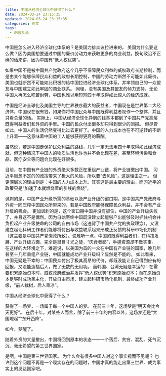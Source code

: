 ```yaml
---
title: 中国从经济全球化中获得了什么？
date: 2024-03-24 23:15:35
updated: 2024-03-24 23:15:35
categories: 杂文
tags:
  - 胡言乱语
---
```


中国是怎么进入经济全球化体系的？是美国力排众议拉进来的。
美国为什么要这么做？因为美国想要通过中国的廉价劳动力来获取更多的商业利益。换句政治不正确的话来讲，因为中国有“低人权优势”。

如果中国不是被中国共产党政府这个几乎不保障民众利益的威权政府长期控制，而是由某个能够保障民众利益的政府长期控制，中国的劳动力断然不可能如此廉价，美国也就断然不可能如此积极的给中国拉进经济全球化体系，并率领自己的一众盟友与中国建立如此牢固的商业联系。
同理，没有美国及其盟友的倾力支持，无论中国人再怎么吃苦耐劳，中国也难以用短短四十年取得如此惊人的经济成就。

中国是经济全球化及美国主导的世界秩序最大的获益者，中国现在是世界第二大经济体，中国现在很有钱，如果你将中国民众与中国既得利益者视作一个整体，并且只看总量的话。
实际上，中国从经济全球化挣到的钱基本都到了中国共产党高层既得利益者们和外资的手里。中国的民众付出很多却只得到很少的回报。
但尽管如此，中国人的生活仍然变得比过去更好了。中国的人力成本也在不可逆转的不断上升着——这意味着中国的工人能够获得更高的薪酬。

虽然说，若是中国走保护民众利益的路线，几乎一定无法用四十年取得如此经济成就，但这种情况下中国人的物质生活也许也并不会比现在差，甚至环境污染和食品、医疗安全等问题会比现在好很多。

目前，在中国有产业链的外资绝大多数正在重组产业链，将产业链撤出中国。
习近平飘忽不定的的政策带来了极大的风险，所以要“去风险”，这是理由之一。
但更深层次的理由则是：中国的人力成本上升。其实这是最主要的理由，而习近平的政策只是“加速了本就燃烧着的引线的燃烧”。

讽刺的是，中国产业升级所需的基础以及产业升级的窗口期，是中国共产党政府与外资一同压榨中国民众所带来的，若是中国政府能够保障民众利益，并不会有产业升级的机会。
更加讽刺的是，这个窗口期中国并没有抓住，中国的产业升级失败了，并且这不是偶然。因为自始至终中国既没建立起能够产出能够及时抓住机会并负担起产业升级使命的公司的自由市场（这违背了中国共产党的执政理念），又没建立起让科研工作者们能够将付出与收益联系起来形成正反馈的科研市场化机制（这主要是中国共产党懒政所致）。说难听一点，中国的既得利益者们，在科技发展、产业升级方面，完全是鼠目寸光之徒，“肉食者鄙”，手握资源却不做实事。
在这样的大环境之下，难道说，以美国为首的一众在中国有产业链的国家，晚几年甚至十几年重组产业链，中国就能成功产业升级吗？显然是不能的。
如此看来，中国无疑是不幸的：中国民众付出了极其高昂的代价，却既没能让自己得到应有的回报，又没能造福后人，做了无数的无用功。
而韩国、台湾无疑是幸运的：在需要积累原始资本时，威权政府统治并发挥“低人权优势”积累原始资本；而在原始资本足够时成功民主化，开放自由市场、建立起科研市场化机制，最终成功产业升级，“前人栽树，后人乘凉”。

中国从经济全球化中获得了什么？

获得了一场梦，一场属于每一个中国人的梦。
在前三十年，这场梦是“明天会比今天更好”。
在后十年，对某些人而言，除了前三十年的内容以外，这场梦还是“大国崛起”“东升西降”。

如今，梦醒了。

随着外资的大量撤出，中国将回到原本的状态——一个落后、贫穷、混乱、死气沉沉、毫无希望的第三世界国家。

是啊，中国是第三世界国家。
为什么会有很多中国人对这个事实视而不见呢？
也许到这个问题不再是一个现实存在的问题时，中国才真的能走出第三世界、成为事实上的发达国家吧。
